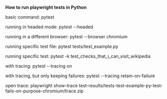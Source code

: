 **How to run playwright tests in Python**

basic command:
pytest

running in headed mode:
pytest --headed

running in a different browser:
pytest --browser chromium

running specific test file:
pytest tests/test_example.py

running specific test:
pytest -k test_checks_that_i_can_visit_wikipedia

with tracing:
pytest --tracing on

with tracing, but only keeping failures:
pytest --tracing retain-on-failure

open trace: 
playwright show-trace test-results/tests-test-example-py-test-fails-on-purpose-chromium/trace.zip
